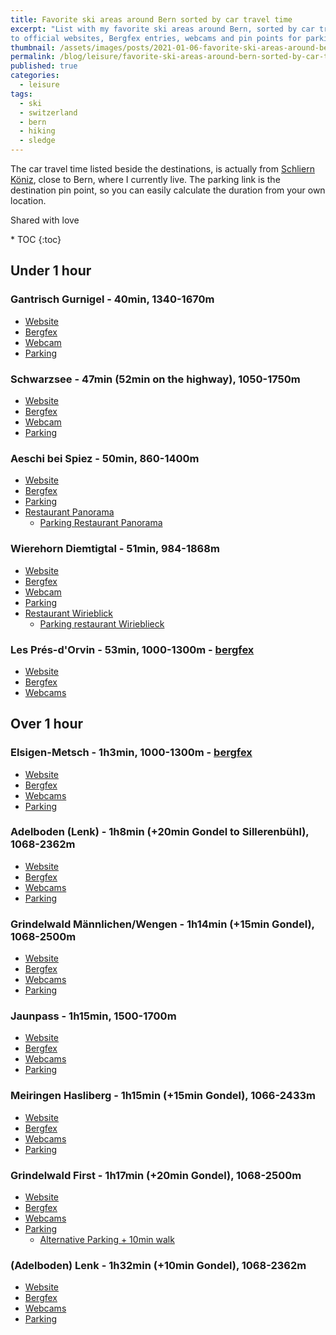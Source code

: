 ```yaml
---
title: Favorite ski areas around Bern sorted by car travel time
excerpt: "List with my favorite ski areas around Bern, sorted by car travel time. As metadata, there are links
to official websites, Bergfex entries, webcams and pin points for parking."
thumbnail: /assets/images/posts/2021-01-06-favorite-ski-areas-around-bern/favorite-ski-areas-around-bern-thumbnail.png  
permalink: /blog/leisure/favorite-ski-areas-around-bern-sorted-by-car-travel-time
published: true
categories:
  - leisure
tags:
  - ski
  - switzerland
  - bern
  - hiking
  - sledge
---
```


The car travel time listed beside the destinations, is actually from [Schliern Köniz](https://goo.gl/maps/N3tF77yWCCSwj78r6), close to Bern,
where I currently live. The parking link is the destination pin point, so you can easily calculate the duration from your own location. 

<p>Shared with <i class="fa fa-heart"></i> love <i class="fas fa-parking"></i> </p> 
* TOC
{:toc} 

## Under 1 hour

### <i class="fa fa-snowflake-o"></i> Gantrisch Gurnigel - 40min, 1340-1670m
* [Website](https://www.skiliftegantrischgurnigel.ch/) 
* [Bergfex](https://www.bergfex.com/gantrisch-gurnigel/) 
* [Webcam](https://www.bergfex.com/gantrisch-gurnigel/webcams/) <i class="fa fa-video-camera"></i>
* [Parking](https://goo.gl/maps/qPY1EbjLx9v1R8KS9)

### <i class="fa fa-snowflake-o"></i> Schwarzsee - 47min (52min on the highway), 1050-1750m
* [Website](https://www.kaisereggbahnen-schwarzsee.ch/) 
* [Bergfex](https://www.bergfex.com/schwarzsee/) 
* [Webcam](https://www.bergfex.com/schwarzsee/webcams/) <i class="fa fa-video-camera"></i>
* [Parking](https://goo.gl/maps/XxnuoDxLe1g5vnnb8)

### <i class="fa fa-snowflake-o"></i> Aeschi bei Spiez - 50min, 860-1400m
* [Website](https://www.aeschi-tourismus.ch/aktivitaeten/wintersport/skifahren.html) 
* [Bergfex](https://www.bergfex.ch/aeschi/) 
* [Parking](https://goo.gl/maps/bfeBrbzQmJngCmRr6)
* [Restaurant Panorama](https://www.restaurantpanorama.ch/)
  * [Parking Restaurant Panorama](https://goo.gl/maps/8m4UFTmKRTue2iVw9)
  
### <i class="fa fa-snowflake-o"></i> Wierehorn Diemtigtal - 51min, 984-1868m
* [Website](https://www.wiriehorn.ch/winter) 
* [Bergfex](https://www.bergfex.com/wiriehorn/) 
* [Webcam](https://www.bergfex.com/wiriehorn/webcams/) <i class="fa fa-video-camera"></i>
* [Parking](https://goo.gl/maps/RLCyyYmXUk3HibXL9)
* [Restaurant Wirieblick](http://www.wirieblick.ch/)
  * [Parking restaurant Wirieblieck](https://goo.gl/maps/7Hbnjeq6myCZqE2s7)


### <i class="fa fa-snowflake-o"></i> Les Prés-d'Orvin - 53min, 1000-1300m - [bergfex](https://www.bergfex.com/les-pres-d-orvin/)
* [Website](https://presdorvin-ski.ch/willkommen/)
* [Bergfex](https://www.bergfex.com/les-pres-d-orvin/)
* [Webcams](https://www.bergfex.com/les-pres-d-orvin/webcams) <i class="fa fa-video-camera"></i>


## Over 1 hour

### <i class="fa fa-snowflake-o"></i> Elsigen-Metsch - 1h3min, 1000-1300m - [bergfex](https://www.bergfex.com/les-pres-d-orvin/)
* [Website](https://elsigen-metsch.ch/)
* [Bergfex](https://www.bergfex.com/elsigen-metsch-frutigen/)
* [Webcams](https://elsigen-metsch.ch/elsigenmetschwi/) <i class="fa fa-video-camera"></i>
* [Parking](https://goo.gl/maps/tU6V13zhoomvdw63A)

### <i class="fa fa-snowflake-o"></i> Adelboden (Lenk) - 1h8min (+20min Gondel to Sillerenbühl), 1068-2362m
* [Website](https://www.adelboden-lenk.ch/)
* [Bergfex](https://www.bergfex.com/adelboden/)
* [Webcams](https://www.bergfex.com/adelboden//webcams/) <i class="fa fa-video-camera"></i>
* [Parking](https://goo.gl/maps/wncYTCKF7qhBxoAd8)

### <i class="fa fa-snowflake-o"></i> Grindelwald Männlichen/Wengen - 1h14min (+15min Gondel), 1068-2500m
* [Website](https://www.jungfrau.ch/de-ch/jungfrau-ski-region/grindelwald-wengen/)
* [Bergfex](https://www.bergfex.com/jungfrau-grindelwald-wengen/)
* [Webcams](https://www.jungfrau.ch/de-ch/live/webcams/#webcam-maennlichen) <i class="fa fa-video-camera"></i>
* [Parking](https://goo.gl/maps/WUE69d8R6XoFAw4h9)

### <i class="fa fa-snowflake-o"></i> Jaunpass - 1h15min, 1500-1700m
* [Website](https://www.sportbahnen-jaunpass.ch/)
* [Bergfex](https://www.bergfex.ch/jaunpass/)
* [Webcams](https://www.bergfex.ch/jaunpass/webcams/) <i class="fa fa-video-camera"></i>
* [Parking](https://goo.gl/maps/w1NVk8ssvVfRTxAs8)

### <i class="fa fa-snowflake-o"></i> Meiringen Hasliberg - 1h15min (+15min Gondel), 1066-2433m
* [Website](https://www.meiringen-hasliberg.ch)
* [Bergfex](https://www.bergfex.com/meiringen-hasliberg/)
* [Webcams](https://www.meiringen-hasliberg.ch/en/Info/Livecam) <i class="fa fa-video-camera"></i>
* [Parking](https://goo.gl/maps/vv6TB6fA5e1yevLV8)

### <i class="fa fa-snowflake-o"></i> Grindelwald First - 1h17min (+20min Gondel), 1068-2500m
* [Website](https://www.jungfrau.ch/en-gb/jungfrau-ski-region/grindelwald-first-ski-area/)
* [Bergfex](https://www.bergfex.com/jungfrau-grindelwald-wengen/)
* [Webcams](https://www.jungfrau.ch/en-gb/live/webcams/#webcam-grindelwald-first) <i class="fa fa-video-camera"></i>
* [Parking](https://goo.gl/maps/1ECnWxZ5uj8fHNtF7)
  * [Alternative Parking + 10min walk](https://goo.gl/maps/9crmYF9tQc5V73sEA)

### <i class="fa fa-snowflake-o"></i> (Adelboden) Lenk - 1h32min (+10min Gondel), 1068-2362m
* [Website](https://www.adelboden-lenk.ch/)
* [Bergfex](https://www.bergfex.com/lenk/)
* [Webcams](https://www.bergfex.com/lenk/webcams/) <i class="fa fa-video-camera"></i>
* [Parking](https://goo.gl/maps/aKGhfCTxu19JHCy89)
